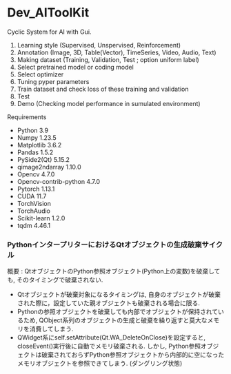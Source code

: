# Dev_AIToolKit

Cyclic System for AI with Gui. 

1. Learning style (Supervised, Unspervised, Reinforcement)
2. Annotation (Image, 3D, Table(Vector), TimeSeries, Video, Audio, Text)
3. Making dataset (Training, Validation, Test ; option uniform label)
4. Select pretrained model or coding model
5. Select optimizer
6. Tuning pyper parameters
7. Train dataset and check loss of these training and validation
8. Test
9. Demo (Checking model performance in sumulated environment)

Requirements
+ Python 3.9
+ Numpy 1.23.5
+ Matplotlib 3.6.2
+ Pandas 1.5.2
+ PySide2(Qt) 5.15.2
+ qimage2ndarray 1.10.0
+ Opencv 4.7.0
+ Opencv-contrib-python 4.7.0
+ Pytorch 1.13.1
+ CUDA 11.7
+ TorchVision
+ TorchAudio
+ Scikit-learn 1.2.0
+ tqdm 4.46.1

### PythonインタープリターにおけるQtオブジェクトの生成破棄サイクル
概要 : QtオブジェクトのPython参照オブジェクト(Python上の変数)を破棄しても, そのタイミングで破棄されない.  
+ Qtオブジェクトが破棄対象になるタイミングは, 自身のオブジェクトが破棄された際に，設定していた親オブジェクトも破棄される場合に限る.
+ Pythonの参照オブジェクトを破棄しても内部でオブジェクトが保持されているため, QObject系列のオブジェクトの生成と破棄を繰り返すと莫大なメモリを消費してしまう.
+ QWidget系にself.setAttribute(Qt.WA_DeleteOnClose)を設定すると, closeEvent()実行後に自動でメモリ破棄される. しかし, Python参照オブジェクトは破棄されておらずPython参照オブジェクトから内部的に空になったメモリオブジェクトを参照できてしまう. (ダングリング状態)

